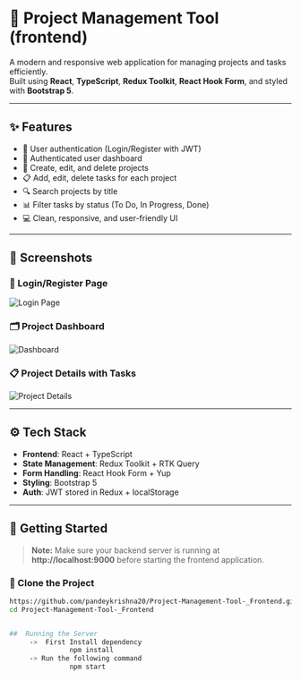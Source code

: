 # 🚀 Project Management Tool (frontend)

A modern and responsive web application for managing projects and tasks efficiently.  
Built using **React**, **TypeScript**, **Redux Toolkit**, **React Hook Form**, and styled with **Bootstrap 5**.

---

## ✨ Features

- 🔐 User authentication (Login/Register with JWT)
- 🧠 Authenticated user dashboard
- 📁 Create, edit, and delete projects
- 📋 Add, edit, delete tasks for each project
- 🔍 Search projects by title
- 📊 Filter tasks by status (To Do, In Progress, Done)
- 💻 Clean, responsive, and user-friendly UI

---

## 📸 Screenshots

### 🔐 Login/Register Page  
![Login Page](../asset/login-registration.png)

### 🗂️ Project Dashboard  
![Dashboard](../asset/dashboard.png)

### 📋 Project Details with Tasks  
![Project Details](../asset/project-detail.png)

---

## ⚙️ Tech Stack

- **Frontend**: React + TypeScript  
- **State Management**: Redux Toolkit + RTK Query  
- **Form Handling**: React Hook Form + Yup  
- **Styling**: Bootstrap 5  
- **Auth**: JWT stored in Redux + localStorage  

---

## 🚀 Getting Started

> **Note:** Make sure your backend server is running at **http://localhost:9000** before starting the frontend application.

### 📁 Clone the Project 

```bash
https://github.com/pandeykrishna20/Project-Management-Tool-_Frontend.git
cd Project-Management-Tool-_Frontend


##  Running the Server
     ->  First Install dependency
               npm install
     -> Run the following command
               npm start





